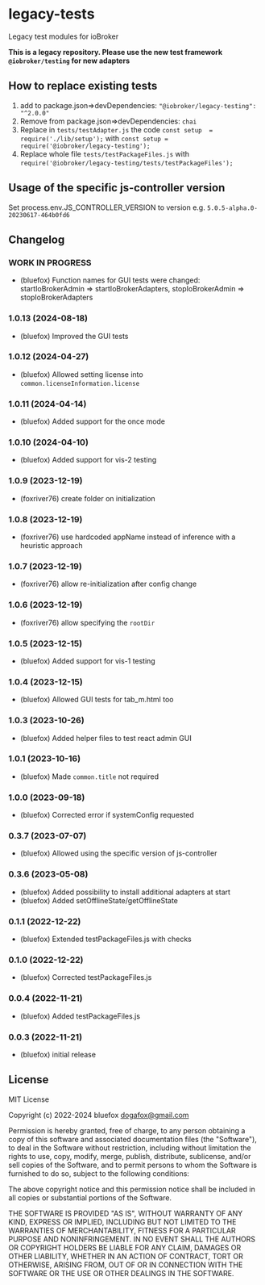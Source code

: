 # legacy-tests

Legacy test modules for ioBroker

**This is a legacy repository. Please use the new test framework `@iobroker/testing` for new adapters**

## How to replace existing tests

1. add to package.json=>devDependencies: `"@iobroker/legacy-testing": "^2.0.0"`
2. Remove from package.json=>devDependencies: `chai`
3. Replace in `tests/testAdapter.js` the code `const setup  = require('./lib/setup');` with `const setup = require('@iobroker/legacy-testing');`
4. Replace whole file `tests/testPackageFiles.js` with `require('@iobroker/legacy-testing/tests/testPackageFiles');`

## Usage of the specific js-controller version

Set process.env.JS_CONTROLLER_VERSION to version e.g. `5.0.5-alpha.0-20230617-464b0fd6`

## Changelog

<!-- ### **WORK IN PROGRESS** -->

### **WORK IN PROGRESS**

-   (bluefox) Function names for GUI tests were changed: startIoBrokerAdmin => startIoBrokerAdapters, stopIoBrokerAdmin => stopIoBrokerAdapters

### 1.0.13 (2024-08-18)

-   (bluefox) Improved the GUI tests

### 1.0.12 (2024-04-27)

-   (bluefox) Allowed setting license into `common.licenseInformation.license`

### 1.0.11 (2024-04-14)

-   (bluefox) Added support for the once mode

### 1.0.10 (2024-04-10)

-   (bluefox) Added support for vis-2 testing

### 1.0.9 (2023-12-19)

-   (foxriver76) create folder on initialization

### 1.0.8 (2023-12-19)

-   (foxriver76) use hardcoded appName instead of inference with a heuristic approach

### 1.0.7 (2023-12-19)

-   (foxriver76) allow re-initialization after config change

### 1.0.6 (2023-12-19)

-   (foxriver76) allow specifying the `rootDir`

### 1.0.5 (2023-12-15)

-   (bluefox) Added support for vis-1 testing

### 1.0.4 (2023-12-15)

-   (bluefox) Allowed GUI tests for tab_m.html too

### 1.0.3 (2023-10-26)

-   (bluefox) Added helper files to test react admin GUI

### 1.0.1 (2023-10-16)

-   (bluefox) Made `common.title` not required

### 1.0.0 (2023-09-18)

-   (bluefox) Corrected error if systemConfig requested

### 0.3.7 (2023-07-07)

-   (bluefox) Allowed using the specific version of js-controller

### 0.3.6 (2023-05-08)

-   (bluefox) Added possibility to install additional adapters at start
-   (bluefox) Added setOfflineState/getOfflineState

### 0.1.1 (2022-12-22)

-   (bluefox) Extended testPackageFiles.js with checks

### 0.1.0 (2022-12-22)

-   (bluefox) Corrected testPackageFiles.js

### 0.0.4 (2022-11-21)

-   (bluefox) Added testPackageFiles.js

### 0.0.3 (2022-11-21)

-   (bluefox) initial release

## License

MIT License

Copyright (c) 2022-2024 bluefox <dogafox@gmail.com>

Permission is hereby granted, free of charge, to any person obtaining a copy
of this software and associated documentation files (the "Software"), to deal
in the Software without restriction, including without limitation the rights
to use, copy, modify, merge, publish, distribute, sublicense, and/or sell
copies of the Software, and to permit persons to whom the Software is
furnished to do so, subject to the following conditions:

The above copyright notice and this permission notice shall be included in all
copies or substantial portions of the Software.

THE SOFTWARE IS PROVIDED "AS IS", WITHOUT WARRANTY OF ANY KIND, EXPRESS OR
IMPLIED, INCLUDING BUT NOT LIMITED TO THE WARRANTIES OF MERCHANTABILITY,
FITNESS FOR A PARTICULAR PURPOSE AND NONINFRINGEMENT. IN NO EVENT SHALL THE
AUTHORS OR COPYRIGHT HOLDERS BE LIABLE FOR ANY CLAIM, DAMAGES OR OTHER
LIABILITY, WHETHER IN AN ACTION OF CONTRACT, TORT OR OTHERWISE, ARISING FROM,
OUT OF OR IN CONNECTION WITH THE SOFTWARE OR THE USE OR OTHER DEALINGS IN THE
SOFTWARE.
